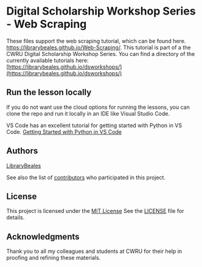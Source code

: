 # Digital Scholarship Workshop Series - Web Scraping

These files support the web scraping tutorial, which can be found here. https://librarybeales.github.io/Web-Scraping/.  This tutorial is part of a the CWRU Digital Scholarship Workshop Series.  You can find a directory of the currently available tutorials here:  [https://librarybeales.github.io/dsworkshops/](https://librarybeales.github.io/dsworkshops/)

## Run the lesson locally

If you do not want use the cloud options for running the lessons, you can clone the repo and run it locally in an IDE like Visual Studio Code.  

VS Code has an excellent tutorial for getting started with Python in VS Code.
[Getting Started with Python in VS Code](https://code.visualstudio.com/docs/python/python-tutorial)

## Authors

[LibraryBeales](https://github.com/LibraryBeales)

See also the list of
[contributors](https://github.com/LibraryBeales/Web-Scraping/contributors)
who participated in this project.

## License

This project is licensed under the [MIT License](https://github.com/LibraryBeales/Web-Scraping/blob/main/LICENSE)
See the [LICENSE](https://github.com/LibraryBeales/Web-Scraping/blob/main/LICENSE) file for details.

## Acknowledgments

Thank you to all my colleagues and students at CWRU for their help in proofing and refining these materials.
